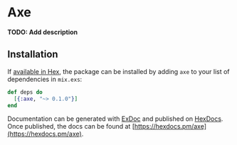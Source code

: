 # Axe

**TODO: Add description**

## Installation

If [available in Hex](https://hex.pm/docs/publish), the package can be installed
by adding `axe` to your list of dependencies in `mix.exs`:

```elixir
def deps do
  [{:axe, "~> 0.1.0"}]
end
```

Documentation can be generated with [ExDoc](https://github.com/elixir-lang/ex_doc)
and published on [HexDocs](https://hexdocs.pm). Once published, the docs can
be found at [https://hexdocs.pm/axe](https://hexdocs.pm/axe).

